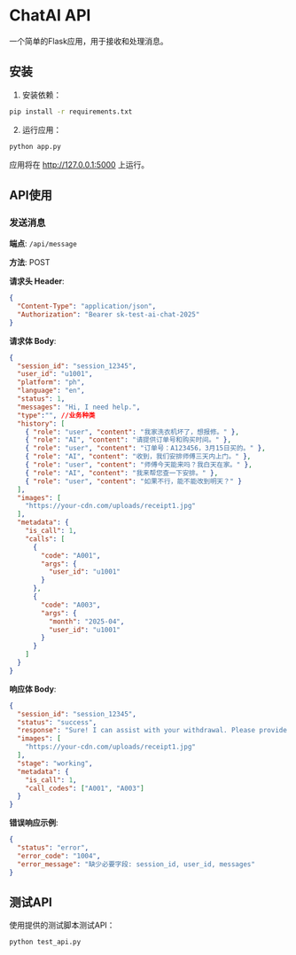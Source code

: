 # ChatAI API

一个简单的Flask应用，用于接收和处理消息。

## 安装

1. 安装依赖：

```bash
pip install -r requirements.txt
```

2. 运行应用：

```bash
python app.py
```

应用将在 http://127.0.0.1:5000 上运行。

## API使用

### 发送消息

**端点**: `/api/message`

**方法**: POST

**请求头 Header**:

```json
{
  "Content-Type": "application/json",
  "Authorization": "Bearer sk-test-ai-chat-2025"
}
```

**请求体 Body**:

```json
{
  "session_id": "session_12345",
  "user_id": "u1001",
  "platform": "ph",
  "language": "en",
  "status": 1,
  "messages": "Hi, I need help.",
  "type":"", //业务种类
  "history": [
    { "role": "user", "content": "我家洗衣机坏了，想报修。" },
    { "role": "AI", "content": "请提供订单号和购买时间。" },
    { "role": "user", "content": "订单号：A123456，3月15日买的。" },
    { "role": "AI", "content": "收到，我们安排师傅三天内上门。" },
    { "role": "user", "content": "师傅今天能来吗？我白天在家。" },
    { "role": "AI", "content": "我来帮您查一下安排。" },
    { "role": "user", "content": "如果不行，能不能改到明天？" }
  ],
  "images": [
    "https://your-cdn.com/uploads/receipt1.jpg"
  ],
  "metadata": {
    "is_call": 1,
    "calls": [
      {
        "code": "A001",
        "args": {
          "user_id": "u1001"
        }
      },
      {
        "code": "A003",
        "args": {
          "month": "2025-04",
          "user_id": "u1001"
        }
      }
    ]
  }
}
```

**响应体 Body**:

```json
{
  "session_id": "session_12345",
  "status": "success",
  "response": "Sure! I can assist with your withdrawal. Please provide your transaction ID.",
  "images": [
    "https://your-cdn.com/uploads/receipt1.jpg"
  ],
  "stage": "working",
  "metadata": {
    "is_call": 1,
    "call_codes": ["A001", "A003"]
  }
}
```

**错误响应示例**:

```json
{
  "status": "error",
  "error_code": "1004",
  "error_message": "缺少必要字段: session_id, user_id, messages"
}
```

## 测试API

使用提供的测试脚本测试API：

```bash
python test_api.py
```